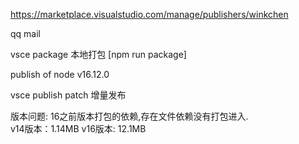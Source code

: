 https://marketplace.visualstudio.com/manage/publishers/winkchen

qq mail

vsce package 本地打包  [npm run package] 

publish of node v16.12.0

vsce publish patch  增量发布

版本问题:
16之前版本打包的依赖,存在文件依赖没有打包进入.  
v14版本：1.14MB 
v16版本: 12.1MB

